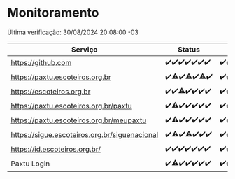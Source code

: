 # Monitoramento

Última verificação: 30/08/2024 20:08:00 -03

|Serviço|Status|Últimas 24h|
|---|---|---|
|https://github.com|<span title="2024-08-23: OK=24">✔️</span><span title="2024-08-24: OK=24">✔️</span><span title="2024-08-25: OK=23">✔️</span><span title="2024-08-26: OK=23">✔️</span><span title="2024-08-27: OK=23">✔️</span><span title="2024-08-28: OK=23">✔️</span><span title="2024-08-29: OK=23">✔️</span>|<span title="29/08/2024 21:37:00 -03 : 200">✔️</span><span title="29/08/2024 23:04:00 -03 : 200">✔️</span><span title="30/08/2024 00:08:00 -03 : 200">✔️</span><span title="30/08/2024 01:10:00 -03 : 200">✔️</span><span title="30/08/2024 02:08:00 -03 : 200">✔️</span><span title="30/08/2024 03:11:00 -03 : 200">✔️</span><span title="30/08/2024 04:07:00 -03 : 200">✔️</span><span title="30/08/2024 05:11:00 -03 : 200">✔️</span><span title="30/08/2024 06:09:00 -03 : 200">✔️</span><span title="30/08/2024 07:08:00 -03 : 200">✔️</span><span title="30/08/2024 08:08:00 -03 : 200">✔️</span><span title="30/08/2024 09:13:00 -03 : 200">✔️</span><span title="30/08/2024 10:13:00 -03 : 200">✔️</span><span title="30/08/2024 11:07:00 -03 : 200">✔️</span><span title="30/08/2024 12:08:00 -03 : 200">✔️</span><span title="30/08/2024 13:08:00 -03 : 200">✔️</span><span title="30/08/2024 14:07:00 -03 : 200">✔️</span><span title="30/08/2024 15:10:00 -03 : 200">✔️</span><span title="30/08/2024 16:05:00 -03 : 200">✔️</span><span title="30/08/2024 17:09:00 -03 : 200">✔️</span><span title="30/08/2024 18:07:00 -03 : 200">✔️</span><span title="30/08/2024 19:07:00 -03 : 200">✔️</span><span title="30/08/2024 20:08:00 -03 : 200">✔️</span>|
|https://paxtu.escoteiros.org.br|<span title="2024-08-23: OK=24">✔️</span><span title="2024-08-24: OK=23, Falhas=1">⚠️</span><span title="2024-08-25: OK=23">✔️</span><span title="2024-08-26: OK=21, Falhas=2">⚠️</span><span title="2024-08-27: OK=23">✔️</span><span title="2024-08-28: OK=22, Falhas=1">⚠️</span><span title="2024-08-29: OK=23">✔️</span>|<span title="29/08/2024 21:37:00 -03 : 200">✔️</span><span title="29/08/2024 23:04:00 -03 : 200">✔️</span><span title="30/08/2024 00:08:00 -03 : 200">✔️</span><span title="30/08/2024 01:10:00 -03 : 200">✔️</span><span title="30/08/2024 02:08:00 -03 : 200">✔️</span><span title="30/08/2024 03:11:00 -03 : 200">✔️</span><span title="30/08/2024 04:07:00 -03 : 200">✔️</span><span title="30/08/2024 05:11:00 -03 : 200">✔️</span><span title="30/08/2024 06:09:00 -03 : 200">✔️</span><span title="30/08/2024 07:08:00 -03 : 200">✔️</span><span title="30/08/2024 08:08:00 -03 : 200">✔️</span><span title="30/08/2024 09:13:00 -03 : 200">✔️</span><span title="30/08/2024 10:13:00 -03 : 200">✔️</span><span title="30/08/2024 11:07:00 -03 : 200">✔️</span><span title="30/08/2024 12:08:00 -03 : 0">❌</span><span title="30/08/2024 13:08:00 -03 : 200">✔️</span><span title="30/08/2024 14:07:00 -03 : 200">✔️</span><span title="30/08/2024 15:10:00 -03 : 200">✔️</span><span title="30/08/2024 16:05:00 -03 : 200">✔️</span><span title="30/08/2024 17:09:00 -03 : 200">✔️</span><span title="30/08/2024 18:07:00 -03 : 200">✔️</span><span title="30/08/2024 19:07:00 -03 : 200">✔️</span><span title="30/08/2024 20:08:00 -03 : 200">✔️</span>|
|https://escoteiros.org.br|<span title="2024-08-23: OK=24">✔️</span><span title="2024-08-24: OK=24">✔️</span><span title="2024-08-25: OK=22, Falhas=1">⚠️</span><span title="2024-08-26: OK=23">✔️</span><span title="2024-08-27: OK=23">✔️</span><span title="2024-08-28: OK=23">✔️</span><span title="2024-08-29: OK=23">✔️</span>|<span title="29/08/2024 21:37:00 -03 : 200">✔️</span><span title="29/08/2024 23:04:00 -03 : 200">✔️</span><span title="30/08/2024 00:08:00 -03 : 200">✔️</span><span title="30/08/2024 01:10:00 -03 : 200">✔️</span><span title="30/08/2024 02:08:00 -03 : 200">✔️</span><span title="30/08/2024 03:11:00 -03 : 200">✔️</span><span title="30/08/2024 04:07:00 -03 : 200">✔️</span><span title="30/08/2024 05:11:00 -03 : 200">✔️</span><span title="30/08/2024 06:09:00 -03 : 200">✔️</span><span title="30/08/2024 07:08:00 -03 : 200">✔️</span><span title="30/08/2024 08:08:00 -03 : 200">✔️</span><span title="30/08/2024 09:13:00 -03 : 200">✔️</span><span title="30/08/2024 10:13:00 -03 : 200">✔️</span><span title="30/08/2024 11:07:00 -03 : 200">✔️</span><span title="30/08/2024 12:08:00 -03 : 200">✔️</span><span title="30/08/2024 13:08:00 -03 : 200">✔️</span><span title="30/08/2024 14:07:00 -03 : 200">✔️</span><span title="30/08/2024 15:10:00 -03 : 200">✔️</span><span title="30/08/2024 16:05:00 -03 : 200">✔️</span><span title="30/08/2024 17:09:00 -03 : 200">✔️</span><span title="30/08/2024 18:07:00 -03 : 200">✔️</span><span title="30/08/2024 19:07:00 -03 : 200">✔️</span><span title="30/08/2024 20:08:00 -03 : 200">✔️</span>|
|https://paxtu.escoteiros.org.br/paxtu|<span title="2024-08-23: OK=24">✔️</span><span title="2024-08-24: OK=23, Falhas=1">⚠️</span><span title="2024-08-25: OK=23">✔️</span><span title="2024-08-26: OK=23">✔️</span><span title="2024-08-27: OK=23">✔️</span><span title="2024-08-28: OK=23">✔️</span><span title="2024-08-29: OK=23">✔️</span>|<span title="29/08/2024 21:37:00 -03 : 200">✔️</span><span title="29/08/2024 23:04:00 -03 : 200">✔️</span><span title="30/08/2024 00:08:00 -03 : 200">✔️</span><span title="30/08/2024 01:10:00 -03 : 200">✔️</span><span title="30/08/2024 02:08:00 -03 : 200">✔️</span><span title="30/08/2024 03:11:00 -03 : 200">✔️</span><span title="30/08/2024 04:07:00 -03 : 200">✔️</span><span title="30/08/2024 05:11:00 -03 : 200">✔️</span><span title="30/08/2024 06:09:00 -03 : 200">✔️</span><span title="30/08/2024 07:08:00 -03 : 200">✔️</span><span title="30/08/2024 08:08:00 -03 : 200">✔️</span><span title="30/08/2024 09:13:00 -03 : 200">✔️</span><span title="30/08/2024 10:14:00 -03 : 200">✔️</span><span title="30/08/2024 11:07:00 -03 : 200">✔️</span><span title="30/08/2024 12:08:00 -03 : 200">✔️</span><span title="30/08/2024 13:08:00 -03 : 200">✔️</span><span title="30/08/2024 14:07:00 -03 : 200">✔️</span><span title="30/08/2024 15:10:00 -03 : 200">✔️</span><span title="30/08/2024 16:05:00 -03 : 200">✔️</span><span title="30/08/2024 17:09:00 -03 : 200">✔️</span><span title="30/08/2024 18:07:00 -03 : 200">✔️</span><span title="30/08/2024 19:07:00 -03 : 200">✔️</span><span title="30/08/2024 20:08:00 -03 : 200">✔️</span>|
|https://paxtu.escoteiros.org.br/meupaxtu|<span title="2024-08-23: OK=24">✔️</span><span title="2024-08-24: OK=23, Falhas=1">⚠️</span><span title="2024-08-25: OK=23">✔️</span><span title="2024-08-26: OK=23">✔️</span><span title="2024-08-27: OK=23">✔️</span><span title="2024-08-28: OK=23">✔️</span><span title="2024-08-29: OK=23">✔️</span>|<span title="29/08/2024 21:37:00 -03 : 200">✔️</span><span title="29/08/2024 23:04:00 -03 : 200">✔️</span><span title="30/08/2024 00:08:00 -03 : 200">✔️</span><span title="30/08/2024 01:10:00 -03 : 200">✔️</span><span title="30/08/2024 02:08:00 -03 : 200">✔️</span><span title="30/08/2024 03:11:00 -03 : 200">✔️</span><span title="30/08/2024 04:07:00 -03 : 200">✔️</span><span title="30/08/2024 05:11:00 -03 : 200">✔️</span><span title="30/08/2024 06:09:00 -03 : 200">✔️</span><span title="30/08/2024 07:08:00 -03 : 200">✔️</span><span title="30/08/2024 08:08:00 -03 : 200">✔️</span><span title="30/08/2024 09:13:00 -03 : 200">✔️</span><span title="30/08/2024 10:14:00 -03 : 200">✔️</span><span title="30/08/2024 11:07:00 -03 : 200">✔️</span><span title="30/08/2024 12:08:00 -03 : 200">✔️</span><span title="30/08/2024 13:09:00 -03 : 200">✔️</span><span title="30/08/2024 14:07:00 -03 : 200">✔️</span><span title="30/08/2024 15:10:00 -03 : 200">✔️</span><span title="30/08/2024 16:05:00 -03 : 200">✔️</span><span title="30/08/2024 17:09:00 -03 : 200">✔️</span><span title="30/08/2024 18:07:00 -03 : 200">✔️</span><span title="30/08/2024 19:07:00 -03 : 200">✔️</span><span title="30/08/2024 20:08:00 -03 : 200">✔️</span>|
|https://sigue.escoteiros.org.br/siguenacional|<span title="2024-08-23: OK=24">✔️</span><span title="2024-08-24: OK=23, Falhas=1">⚠️</span><span title="2024-08-25: OK=23">✔️</span><span title="2024-08-26: OK=21, Falhas=2">⚠️</span><span title="2024-08-27: OK=23">✔️</span><span title="2024-08-28: OK=23">✔️</span><span title="2024-08-29: OK=23">✔️</span>|<span title="29/08/2024 21:37:00 -03 : 200">✔️</span><span title="29/08/2024 23:04:00 -03 : 200">✔️</span><span title="30/08/2024 00:08:00 -03 : 200">✔️</span><span title="30/08/2024 01:10:00 -03 : 200">✔️</span><span title="30/08/2024 02:08:00 -03 : 200">✔️</span><span title="30/08/2024 03:11:00 -03 : 200">✔️</span><span title="30/08/2024 04:07:00 -03 : 200">✔️</span><span title="30/08/2024 05:11:00 -03 : 200">✔️</span><span title="30/08/2024 06:09:00 -03 : 200">✔️</span><span title="30/08/2024 07:08:00 -03 : 200">✔️</span><span title="30/08/2024 08:08:00 -03 : 200">✔️</span><span title="30/08/2024 09:13:00 -03 : 200">✔️</span><span title="30/08/2024 10:14:00 -03 : 200">✔️</span><span title="30/08/2024 11:07:00 -03 : 200">✔️</span><span title="30/08/2024 12:08:00 -03 : 200">✔️</span><span title="30/08/2024 13:09:00 -03 : 200">✔️</span><span title="30/08/2024 14:07:00 -03 : 200">✔️</span><span title="30/08/2024 15:10:00 -03 : 200">✔️</span><span title="30/08/2024 16:05:00 -03 : 200">✔️</span><span title="30/08/2024 17:09:00 -03 : 200">✔️</span><span title="30/08/2024 18:07:00 -03 : 200">✔️</span><span title="30/08/2024 19:07:00 -03 : 200">✔️</span><span title="30/08/2024 20:08:00 -03 : 200">✔️</span>|
|https://id.escoteiros.org.br/|<span title="2024-08-23: OK=24">✔️</span><span title="2024-08-24: OK=24">✔️</span><span title="2024-08-25: OK=23">✔️</span><span title="2024-08-26: OK=23">✔️</span><span title="2024-08-27: OK=23">✔️</span><span title="2024-08-28: OK=23">✔️</span><span title="2024-08-29: OK=23">✔️</span>|<span title="29/08/2024 21:37:00 -03 : 200">✔️</span><span title="29/08/2024 23:04:00 -03 : 200">✔️</span><span title="30/08/2024 00:08:00 -03 : 200">✔️</span><span title="30/08/2024 01:10:00 -03 : 200">✔️</span><span title="30/08/2024 02:08:00 -03 : 200">✔️</span><span title="30/08/2024 03:11:00 -03 : 200">✔️</span><span title="30/08/2024 04:07:00 -03 : 200">✔️</span><span title="30/08/2024 05:11:00 -03 : 200">✔️</span><span title="30/08/2024 06:09:00 -03 : 200">✔️</span><span title="30/08/2024 07:08:00 -03 : 200">✔️</span><span title="30/08/2024 08:08:00 -03 : 200">✔️</span><span title="30/08/2024 09:13:00 -03 : 200">✔️</span><span title="30/08/2024 10:14:00 -03 : 200">✔️</span><span title="30/08/2024 11:07:00 -03 : 200">✔️</span><span title="30/08/2024 12:08:00 -03 : 200">✔️</span><span title="30/08/2024 13:09:00 -03 : 200">✔️</span><span title="30/08/2024 14:07:00 -03 : 200">✔️</span><span title="30/08/2024 15:10:00 -03 : 200">✔️</span><span title="30/08/2024 16:05:00 -03 : 200">✔️</span><span title="30/08/2024 17:09:00 -03 : 200">✔️</span><span title="30/08/2024 18:07:00 -03 : 200">✔️</span><span title="30/08/2024 19:07:00 -03 : 200">✔️</span><span title="30/08/2024 20:08:00 -03 : 200">✔️</span>|
|Paxtu Login|<span title="2024-08-23: OK=24">✔️</span><span title="2024-08-24: OK=23, Falhas=1">⚠️</span><span title="2024-08-25: OK=23">✔️</span><span title="2024-08-26: OK=23">✔️</span><span title="2024-08-27: OK=23">✔️</span><span title="2024-08-28: OK=23">✔️</span><span title="2024-08-29: OK=23">✔️</span>|<span title="29/08/2024 21:37:00 -03 : 200">✔️</span><span title="29/08/2024 23:04:00 -03 : 200">✔️</span><span title="30/08/2024 00:08:00 -03 : 200">✔️</span><span title="30/08/2024 01:10:00 -03 : 200">✔️</span><span title="30/08/2024 02:08:00 -03 : 200">✔️</span><span title="30/08/2024 03:11:00 -03 : 200">✔️</span><span title="30/08/2024 04:07:00 -03 : 200">✔️</span><span title="30/08/2024 05:11:00 -03 : 200">✔️</span><span title="30/08/2024 06:09:00 -03 : 200">✔️</span><span title="30/08/2024 07:08:00 -03 : 200">✔️</span><span title="30/08/2024 08:08:00 -03 : 200">✔️</span><span title="30/08/2024 09:13:00 -03 : 200">✔️</span><span title="30/08/2024 10:14:00 -03 : 200">✔️</span><span title="30/08/2024 11:07:00 -03 : 200">✔️</span><span title="30/08/2024 12:08:00 -03 : 200">✔️</span><span title="30/08/2024 13:09:00 -03 : 200">✔️</span><span title="30/08/2024 14:07:00 -03 : 200">✔️</span><span title="30/08/2024 15:10:00 -03 : 200">✔️</span><span title="30/08/2024 16:05:00 -03 : 200">✔️</span><span title="30/08/2024 17:09:00 -03 : 200">✔️</span><span title="30/08/2024 18:07:00 -03 : 200">✔️</span><span title="30/08/2024 19:07:00 -03 : 200">✔️</span><span title="30/08/2024 20:08:00 -03 : 200">✔️</span>|
